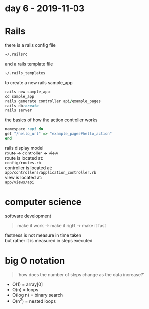 # day 6 - 2019-11-03

# Rails

there is a rails config file

```bash
~/.railsrc
```

and a rails template file

```bash
~/.rails_templates
```

to create a new rails sample_app

```ruby
rails new sample_app
cd sample_app
rails generate controller api/example_pages
rails db:create
rails server
```

the basics of how the action controller works

```ruby
namespace :api do
get "/hello_url" => "example_pages#hello_action"
end
```

rails display model  
route -> controller -> view  
route is located at:  
`config/routes.rb`  
controller is located at:  
`app/controllers/application_controller.rb`  
view is located at:  
`app/views/api`

# computer science

software development

> make it work -> make it right -> make it fast

fastness is not measure in time taken  
but rather it is measured in steps executed

# big O notation

> 'how does the number of steps change as the data increase?'

- O(1) = array[0]
- O(n) = loops
- O(log n) = binary search
- O(n<sup>2</sup>) = nested loops

